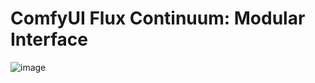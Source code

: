 # ComfyUI Flux Continuum: Modular Interface

![image](https://github.com/user-attachments/assets/988d2f5b-f160-453a-b469-f23453474e0e)
